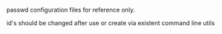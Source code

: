passwd configuration files for reference only.

id's should be changed after use or create via existent command line utils
